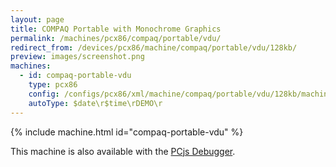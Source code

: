 ```yaml
---
layout: page
title: COMPAQ Portable with Monochrome Graphics
permalink: /machines/pcx86/compaq/portable/vdu/
redirect_from: /devices/pcx86/machine/compaq/portable/vdu/128kb/
preview: images/screenshot.png
machines:
  - id: compaq-portable-vdu
    type: pcx86
    config: /configs/pcx86/xml/machine/compaq/portable/vdu/128kb/machine.xml
    autoType: $date\r$time\rDEMO\r
---
```


{% include machine.html id="compaq-portable-vdu" %}

This machine is also available with the [PCjs Debugger](debugger/).
